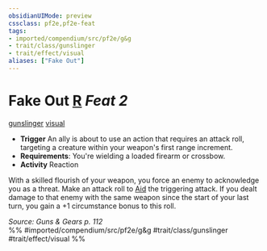 ```yaml
---
obsidianUIMode: preview
cssclass: pf2e,pf2e-feat
tags:
- imported/compendium/src/pf2e/g&g
- trait/class/gunslinger
- trait/effect/visual
aliases: ["Fake Out"]
---
```

# Fake Out  [R](chapter-9-playing-the-game.md#Actions "Reaction") *Feat 2*  
[gunslinger](rules/traits/gunslinger-g-g.md)  [visual](visual.md)  

- **Trigger** An ally is about to use an action that requires an attack roll, targeting a creature within your weapon's first range increment.
- **Requirements**: You're wielding a loaded firearm or crossbow.
- **Activity** Reaction

With a skilled flourish of your weapon, you force an enemy to acknowledge you as a threat. Make an attack roll to [Aid](aid.md) the triggering attack. If you dealt damage to that enemy with the same weapon since the start of your last turn, you gain a +1 circumstance bonus to this roll.

*Source: Guns & Gears p. 112*  
%% #imported/compendium/src/pf2e/g&g #trait/class/gunslinger #trait/effect/visual %%